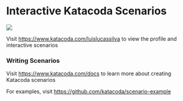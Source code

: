 # Interactive Katacoda Scenarios

[![](http://shields.katacoda.com/katacoda/luislucassilva/count.svg)](https://www.katacoda.com/luislucassilva "Get your profile on Katacoda.com")

Visit https://www.katacoda.com/luislucassilva to view the profile and interactive scenarios

### Writing Scenarios
Visit https://www.katacoda.com/docs to learn more about creating Katacoda scenarios

For examples, visit https://github.com/katacoda/scenario-example
